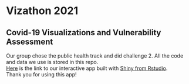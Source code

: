 # Vizathon 2021

## Covid-19 Visualizations and Vulnerability Assessment
Our group chose the public health track and did challenge 2. All the code and data we use is stored in this repo.    
[Here](https://sujing.shinyapps.io/Vulnerability/) is the link to our interactive app built with [Shiny from Rstudio](https://shiny.rstudio.com/).  
Thank you for using this app!
